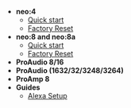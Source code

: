 - **neo:4**
  - [Quick start](neo4/quickstart.md)
  - [Factory Reset](neo4/factoryreset.md)
- **neo:8 and neo:8a**
  - [Quick start](neo8/quickstart.md)
  - [Factory Reset](neo8/factoryreset.md)
- **ProAudio 8/16**
- **ProAudio (1632/32/3248/3264)**
- **ProAmp 8**
- **Guides**
  - [Alexa Setup](guide/alexasetup.md)

